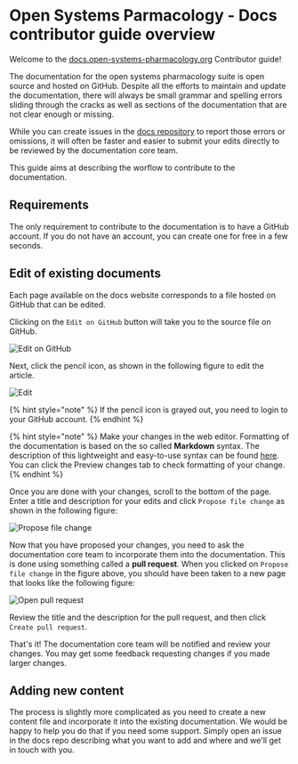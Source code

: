 # Open Systems Parmacology - Docs contributor guide overview

Welcome to the [docs.open-systems-pharmacology.org](http://docs.open-systems-pharmacology.org) Contributor guide!

The documentation for the open systems pharmacology suite is open source and hosted on GitHub. Despite all the efforts to maintain and update the documentation, there will always be small grammar and spelling errors sliding through the cracks as well as sections of the documentation that are not clear enough or missing.

While you can create issues in the [docs repository](https://github.com/Open-Systems-Pharmacology/docs/issues) to report those errors or omissions, it will often be faster and easier to submit your edits directly to be reviewed by the documentation core team.

This guide aims at describing the worflow to contribute to the documentation.

## Requirements

The only requirement to contribute to the documentation is to have a GitHub account. If you do not have an account, you can create one for free in a few seconds.

## Edit of existing documents

Each page available on the docs website corresponds to a file hosted on GitHub that can be edited.

Clicking on the `Edit on GitHub` button will take you to the source file on GitHub.

![Edit on GitHub](../assets/images/edit-github.png)

Next, click the pencil icon, as shown in the following figure to edit the article.

![Edit](../assets/images/editicon.png)

{% hint style="note" %}
If the pencil icon is grayed out, you need to login to your GitHub account.
{% endhint %}

{% hint style="note" %}
Make your changes in the web editor. Formatting of the documentation is based on the so called **Markdown** syntax. 
The description of this lightweight and easy-to-use syntax can be found [here](https://guides.github.com/features/mastering-markdown/).
You can click the Preview changes tab to check formatting of your change.
{% endhint %}

Once you are done with your changes, scroll to the bottom of the page. Enter a title and description for your edits and click `Propose file change` as shown in the following figure:

![Propose file change](../assets/images/submit-pull-request.png)

Now that you have proposed your changes, you need to ask the documentation core team to incorporate them into the documentation.
This is done using something called a **pull request**. When you clicked on `Propose file change` in the figure above, you should have been taken to a new page that looks like the following figure:

![Open pull request](../assets/images/open-pull-request.png)

Review the title and the description for the pull request, and then click `Create pull request`.

That's it! The documentation core team will be notified and review your changes. You may get some feedback requesting changes if you made larger changes.

## Adding new content

The process is slightly more complicated as you need to create a new content file and incorporate it into the existing documentation. We would be happy to help you do that if you need some support. Simply open an issue in the docs repo describing what you want to add and where and we'll get in touch with you.
